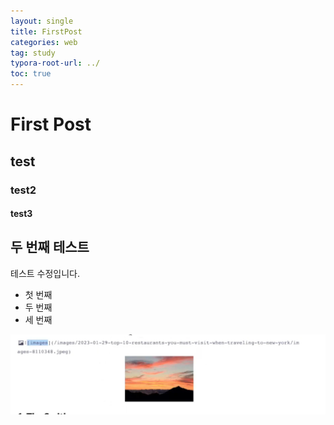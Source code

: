 ```yaml
---
layout: single
title: FirstPost
categories: web
tag: study
typora-root-url: ../
toc: true
---
```




# First Post

## test

### test2

#### test3

## 두 번째 테스트



테스트 수정입니다.

- 첫 번째
- 두 번째
- 세 번째



![image-20240128172040190](/images/2024-01-28-first/image-20240128172040190.png)